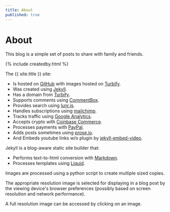 ```yaml
---
title: About
published: true
---
```

# About

This blog is a simple set of posts to share with family and friends.

{% include createdby.html %} 

The {{ site.title }} site:
- Is hosted on [GitHub](https://www.github.com) with images hosted on [Turbify](https://www.turbify.com/services). 
- Was created using [Jekyll](https://jekyllrb.com).
- Has a domain from [Turbify](https://www.turbify.com/services). 
- Supports comments using [CommentBox](https://commentbox.io).  
- Provides search using [lunr.js](https://lunrjs.com/).
- Handles subscriptions using [mailchimp](https://mailchimp.com). 
- Tracks traffic using [Google Analytics](https://analytics.google.com).
- Accepts crypto with [Coinbase Commerce](https://commerce.coinbase.com).
- Processes payments with [PayPal](https://paypal.com).
- Adds posts sometimes using [prose.io](https://prose.io).  
- And Embeds youtube links w/o plugin by [jekyll-embed-video](https://github.com/nathancy/jekyll-embed-video).
  
Jekyll is a blog-aware static site builder that:
- Performs text-to-html conversion with [Markdown](https://daringfireball.net/projects/markdown/).
- Processes templates using [Liquid](https://shopify.github.io/liquid/).  

Images are processed using a python script to create multiple sized copies.  
  
The appropriate resolution image is selected for displaying in a blog post by the viewing device's browser preferences (possibly based on screen resolution and network performance).  
  
A full resolution image can be accessed by clicking on an image.  
